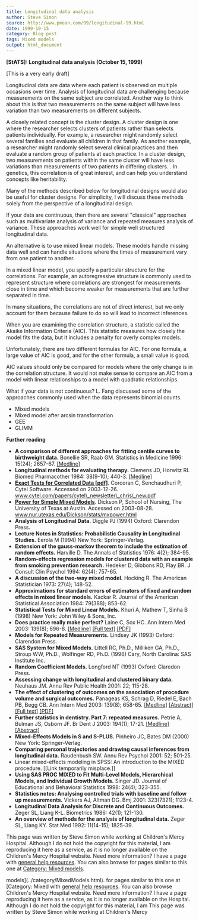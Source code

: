 ```yaml
---
title: Longitudinal data analysis
author: Steve Simon
source: http://www.pmean.com/99/longitudinal-99.html
date: 1999-10-15
category: Blog post
tags: Mixed models
output: html_document
---
```

******[StATS]:**** Longitudinal data analysis (October 15, 1999)**

\[This is a very early draft\]

Longitudinal data are data where each patient is observed on multiple
occasions over time. Analysis of longitudinal data are challenging
because measurements on the same subject are correlated. Another way to
think about this is that two measurements on the same subject will have
less variation than two measurements on different subjects.

A closely related concept is the cluster design. A cluster design is one
where the researcher selects clusters of patients rather than selects
patients individually. For example, a researcher might randomly select
several families and evaluate all children in that family. As another
example, a researcher might randomly select several clinical practices
and then evaluate a random group of patients at each practice. In a
cluster design, two measurements on patients within the same cluster
will have less variations than measurements of two patients in differing
clusters. . In genetics, this correlation is of great interest, and can
help you understand concepts like heritability.

Many of the methods described below for longitudinal designs would also
be useful for cluster designs. For simplicity, I will discuss these
methods solely from the perspective of a longitudinal design.

If your data are continuous, then there are several \"classical\"
approaches such as multivariate analysis of variance and repeated
measures analysis of variance. These approaches work well for simple
well structured longitudinal data.

An alternative is to use mixed linear models. These models handle
missing data well and can handle situations where the times of
measurement vary from one patient to another.

In a mixed linear model, you specify a particular structure for the
correlations. For example, an autoregressive structure is commonly used
to represent structure where correlations are strongest for measurements
close in time and which become weaker for measurements that are further
separated in time.

In many situations, the correlations are not of direct interest, but we
only account for them because failure to do so will lead to incorrect
inferences.

When you are examining the correlation structure, a statistic called the
Akaike Information Criteria (AIC). This statistic measures how closely
the model fits the data, but it includes a penalty for overly complex
models.

Unfortunately, there are two different formulas for AIC. For one
formula, a large value of AIC is good, and for the other formula, a
small value is good.

AIC values should only be compared for models where the only change is
in the correlation structure. It would not make sense to compare an AIC
from a model with linear relationships to a model with quadratic
relationships.

What if your data is not continuous? L. Fang discussed some of the
approaches commonly used when the data represents binomial counts.

-   Mixed models
-   Mixed model after arcsin transformation
-   GEE
-   GLIMM

**Further reading**

-   **A comparison of different approaches for fitting centile curves to
    birthweight data.** Bonellie SR, Raab GM. Statistics in Medicine
    1996: 15(24); 2657-67.
    [\[Medline\]](http://www.ncbi.nlm.nih.gov/entrez/query.fcgi?cmd=Retrieve&db=PubMed&list_uids=8981678&dopt=Abstract)
-   **Longitudinal methods for evaluating therapy.** Clemens JD, Horwitz
    RI. Biomed Pharmacother 1984: 38(9-10); 440-3.
    [\[Medline\]](http://www.ncbi.nlm.nih.gov/entrez/query.fcgi?cmd=Retrieve&db=PubMed&list_uids=6529601&dopt=Abstract)
-   **[Exact Tests for Correlated Data
    \[pdf\]](http://www.cytel.com/papers/cytel_newsletter_chris_new.pdf)**.
    Corcoran C, Senchaudhuri P, Cytel Software. Accessed on 2003-12-26.
    www.cytel.com/papers/cytel\_newsletter\_chris\_new.pdf
-   **[Power for Simple Mixed
    Models](http://www.nur.utexas.edu/Dickson/stats/mxpower.html)**.
    Dickson P, School of Nursing, The University of Texas at Austin.
    Accessed on 2003-08-28.
    www.nur.utexas.edu/Dickson/stats/mxpower.html
-   **Analysis of Longitudinal Data.** Diggle PJ (1994) Oxford:
    Clarendon Press.
-   **Lecture Notes in Statistics: Probabilistic Causality in
    Longitudinal Studies.** Eerola M (1994) New York: Springer-Verlag.
-   **Extension of the gauss-markov theorem to include the estimation of
    random effects.** Harville D. The Annals of Statistics 1976: 4(2);
    384-95.
-   **Random-effects regression models for clustered data with an
    example from smoking prevention research.** Hedeker D, Gibbons RD,
    Flay BR. J Consult Clin Psychol 1994: 62(4); 757-65.
-   **A discussion of the two-way mixed model.** Hocking R. The American
    Statistician 1973: 27(4); 148-52.
-   **Approximations for standard errors of estimators of fixed and
    random effects in mixed linear models.** Kackar R. Journal of the
    American Statistical Association 1984: 79(388); 853-62.
-   **Statistical Tests for Mixed Linear Models.** Khuri A, Mathew T,
    Sinha B (1998) New York: John Wiley & Sons, Inc.
-   **Does practice really make perfect?** Laine C, Sox HC. Ann Intern
    Med 2003: 139(8); 696-8.
    [\[Medline\]](http://www.ncbi.nlm.nih.gov/entrez/query.fcgi?cmd=Retrieve&db=PubMed&list_uids=14568859&dopt=Abstract)
    [\[Full text\]](http://www.annals.org/cgi/content/full/139/8/696)
    [\[PDF\]](http://www.annals.org/cgi/reprint/139/8/696.pdf)
-   **Models for Repeated Measurements.** Lindsey JK (1993) Oxford:
    Clarendon Press.
-   **SAS System for Mixed Models.** Littell RC, Ph.D., Milliken GA,
    Ph.D., Stroup WW, Ph.D., Wolfinger RD, Ph.D. (1996) Cary, North
    Carolina: SAS Institute Inc.
-   **Random Coefficient Models.** Longford NT (1993) Oxford: Claredon
    Press.
-   **Assessing change with longitudinal and clustered binary data.**
    Neuhaus JM. Annu Rev Public Health 2001: 22; 115-28.
-   **The effect of clustering of outcomes on the association of
    procedure volume and surgical outcomes.** Panageas KS, Schrag D,
    Riedel E, Bach PB, Begg CB. Ann Intern Med 2003: 139(8); 658-65.
    [\[Medline\]](http://www.ncbi.nlm.nih.gov/entrez/query.fcgi?cmd=Retrieve&db=PubMed&list_uids=14568854&dopt=Abstract)
    [\[Abstract\]](http://www.annals.org/cgi/content/abstract/139/8/658)
    [\[Full text\]](http://www.annals.org/cgi/content/full/139/8/658)
    [\[PDF\]](http://www.annals.org/cgi/reprint/139/8/658.pdf)
-   **Further statistics in dentistry. Part 7: repeated measures.**
    Petrie A, Bulman JS, Osborn JF. Br Dent J 2003: 194(1); 17-21.
    [\[Medline\]](http://www.ncbi.nlm.nih.gov/entrez/query.fcgi?cmd=Retrieve&db=PubMed&list_uids=12540932&dopt=Abstract)
    [\[Abstract\]](http://www.nature.com/cgi-taf/dynapage.taf?file=/bdj/journal/v194/n1/abs/4802405a.html&filetype=&)
-   **Mixed-Effects Models in S and S-PLUS.** Pinheiro JC, Bates DM
    (2000) New York: Springer-Verlag.
-   **Comparing personal trajectories and drawing causal inferences from
    longitudinal data.** Raudenbush SW. Annu Rev Psychol 2001: 52;
    501-25.
-   Linear mixed-effects modeling in SPSS: An introduction to the MIXED
    procedure. \[\[Link temporarily misplace.\]\]
-   **Using SAS PROC MIXED to Fit Multi-Level Models, Hierarchical
    Models, and Individual Growth Models.** Singer JD. Journal of
    Educational and Behavioral Statistics 1998: 24(4); 323-355.
-   **Statistics notes: Analysing controlled trials with baseline and
    follow up measurements.** Vickers AJ, Altman DG. Bmj 2001:
    323(7321); 1123-4.
-   **Longitudinal Data Analysis for Discrete and Continuous Outcomes.**
    Zeger SL, Liang K-L. Biometrics 1986: 42(1); 121-130.
-   **An overview of methods for the analysis of longitudinal data.**
    Zeger SL, Liang KY. Stat Med 1992: 11(14-15); 1825-39.

This page was written by Steve Simon while working at Children\'s Mercy
Hospital. Although I do not hold the copyright for this material, I am
reproducing it here as a service, as it is no longer available on the
Children\'s Mercy Hospital website. Need more information? I have a page
with [general help resources](../GeneralHelp.html). You can also browse
for pages similar to this one at [Category: Mixed
models](../category/MixedModels.html).
<!---More--->
models](../category/MixedModels.html).
for pages similar to this one at [Category: Mixed
with [general help resources](../GeneralHelp.html). You can also browse
Children\'s Mercy Hospital website. Need more information? I have a page
reproducing it here as a service, as it is no longer available on the
Hospital. Although I do not hold the copyright for this material, I am
This page was written by Steve Simon while working at Children\'s Mercy

<!---Do not use
******[StATS]:**** Longitudinal data analysis (October 15, 1999)**
This page was written by Steve Simon while working at Children\'s Mercy
Hospital. Although I do not hold the copyright for this material, I am
reproducing it here as a service, as it is no longer available on the
Children\'s Mercy Hospital website. Need more information? I have a page
with [general help resources](../GeneralHelp.html). You can also browse
for pages similar to this one at [Category: Mixed
models](../category/MixedModels.html).
--->

